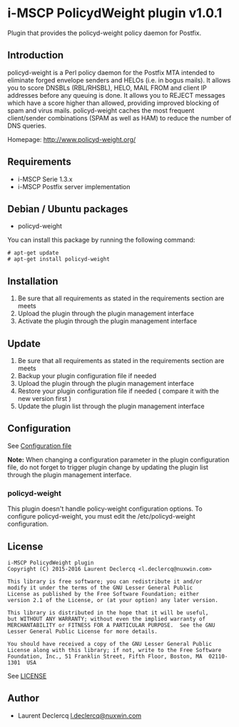 # i-MSCP PolicydWeight plugin v1.0.1

Plugin that provides the policyd-weight policy daemon for Postfix.

## Introduction

policyd-weight is a Perl policy daemon for the Postfix MTA intended to eliminate forged envelope senders and HELOs (i.e.
in bogus mails). It allows you to score DNSBLs (RBL/RHSBL), HELO, MAIL FROM and client IP addresses before any queuing
is done. It allows you to REJECT messages which have a score higher than allowed, providing improved blocking of spam
and virus mails. policyd-weight caches the most frequent client/sender combinations (SPAM as well as HAM) to reduce the
number of DNS queries.

Homepage: http://www.policyd-weight.org/

## Requirements

* i-MSCP Serie 1.3.x
* i-MSCP Postfix server implementation

## Debian / Ubuntu packages

* policyd-weight

You can install this package by running the following command:

```
# apt-get update
# apt-get install policyd-weight
```

## Installation

1. Be sure that all requirements as stated in the requirements section are meets
2. Upload the plugin through the plugin management interface
3. Activate the plugin through the plugin management interface

## Update

1. Be sure that all requirements as stated in the requirements section are meets
2. Backup your plugin configuration file if needed
3. Upload the plugin through the plugin management interface
4. Restore your plugin configuration file if needed ( compare it with the new version first )
5. Update the plugin list through the plugin management interface

## Configuration

See [Configuration file](../PolicydWeight/config.php)

**Note:** When changing a configuration parameter in the plugin configuration file, do not forget to trigger plugin
change by updating the plugin list through the plugin management interface.

### policyd-weight

This plugin doesn't handle policy-weight configuration options. To configure policyd-weight, you must edit the
/etc/policyd-weight configuration.

## License

```
i-MSCP PolicydWeight plugin
Copyright (C) 2015-2016 Laurent Declercq <l.declercq@nuxwin.com>

This library is free software; you can redistribute it and/or
modify it under the terms of the GNU Lesser General Public
License as published by the Free Software Foundation; either
version 2.1 of the License, or (at your option) any later version.

This library is distributed in the hope that it will be useful,
but WITHOUT ANY WARRANTY; without even the implied warranty of
MERCHANTABILITY or FITNESS FOR A PARTICULAR PURPOSE.  See the GNU
Lesser General Public License for more details.

You should have received a copy of the GNU Lesser General Public
License along with this library; if not, write to the Free Software
Foundation, Inc., 51 Franklin Street, Fifth Floor, Boston, MA  02110-1301  USA
```

See [LICENSE](LICENSE)

## Author

* Laurent Declercq <l.declercq@nuxwin.com>
